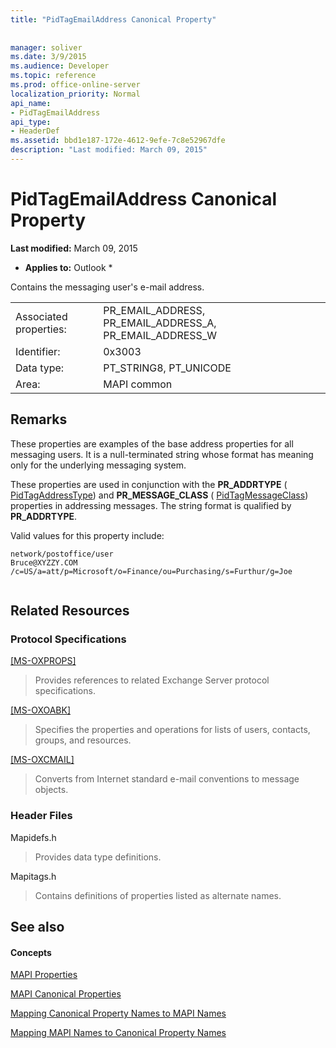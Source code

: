 ```yaml
---
title: "PidTagEmailAddress Canonical Property"
 
 
manager: soliver
ms.date: 3/9/2015
ms.audience: Developer
ms.topic: reference
ms.prod: office-online-server
localization_priority: Normal
api_name:
- PidTagEmailAddress
api_type:
- HeaderDef
ms.assetid: bbd1e187-172e-4612-9efe-7c8e52967dfe
description: "Last modified: March 09, 2015"
---
```


# PidTagEmailAddress Canonical Property

 **Last modified:** March 09, 2015 
  
 * **Applies to:** Outlook * 
  
Contains the messaging user's e-mail address. 
  
|||
|:-----|:-----|
|Associated properties:  <br/> |PR_EMAIL_ADDRESS, PR_EMAIL_ADDRESS_A, PR_EMAIL_ADDRESS_W  <br/> |
|Identifier:  <br/> |0x3003  <br/> |
|Data type:  <br/> |PT_STRING8, PT_UNICODE  <br/> |
|Area:  <br/> |MAPI common  <br/> |
   
## Remarks

These properties are examples of the base address properties for all messaging users. It is a null-terminated string whose format has meaning only for the underlying messaging system. 
  
These properties are used in conjunction with the **PR_ADDRTYPE** ( [PidTagAddressType](pidtagaddresstype-canonical-property.md)) and **PR_MESSAGE_CLASS** ( [PidTagMessageClass](pidtagmessageclass-canonical-property.md)) properties in addressing messages. The string format is qualified by **PR_ADDRTYPE**. 
  
Valid values for this property include: 
  
```
network/postoffice/user 
Bruce@XYZZY.COM 
/c=US/a=att/p=Microsoft/o=Finance/ou=Purchasing/s=Furthur/g=Joe 
 
```

## Related Resources

### Protocol Specifications

[[MS-OXPROPS]](http://msdn.microsoft.com/library/f6ab1613-aefe-447d-a49c-18217230b148%28Office.15%29.aspx)
  
> Provides references to related Exchange Server protocol specifications.
    
[[MS-OXOABK]](http://msdn.microsoft.com/library/f4cf9b4c-9232-4506-9e71-2270de217614%28Office.15%29.aspx)
  
> Specifies the properties and operations for lists of users, contacts, groups, and resources.
    
[[MS-OXCMAIL]](http://msdn.microsoft.com/library/b60d48db-183f-4bf5-a908-f584e62cb2d4%28Office.15%29.aspx)
  
> Converts from Internet standard e-mail conventions to message objects.
    
### Header Files

Mapidefs.h
  
> Provides data type definitions.
    
Mapitags.h
  
> Contains definitions of properties listed as alternate names.
    
## See also

#### Concepts

[MAPI Properties](mapi-properties.md)
  
[MAPI Canonical Properties](mapi-canonical-properties.md)
  
[Mapping Canonical Property Names to MAPI Names](mapping-canonical-property-names-to-mapi-names.md)
  
[Mapping MAPI Names to Canonical Property Names](mapping-mapi-names-to-canonical-property-names.md)

